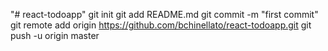 "# react-todoapp"  git init git add README.md git commit -m "first commit" git remote add origin https://github.com/bchinellato/react-todoapp.git git push -u origin master
